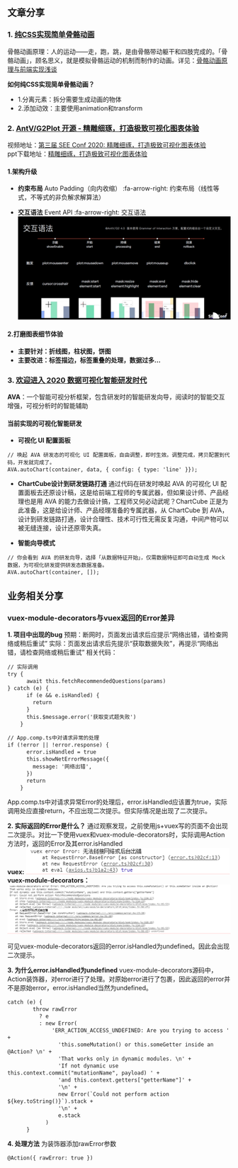 ## 文章分享
### 1. [纯CSS实现简单骨骼动画](https://juejin.im/post/5deb49a251882512302daa92#heading-0)
骨骼动画原理：人的运动——走，跑，跳，是由骨骼带动躯干和四肢完成的。「骨骼动画」，顾名思义，就是模拟骨骼运动的机制而制作的动画。详见：[骨骼动画原理与前端实现浅谈](https://xieguanglei.github.io/blog/post/skeleton.html)      

**如何纯CSS实现简单骨骼动画？** 
* 1.分离元素：拆分需要生成动画的物体
* 2.添加动效：主要使用animation和transform

### 2. [AntV/G2Plot 开源 - 精雕细琢，打造极致可视化图表体验](https://zhuanlan.zhihu.com/p/102488345)
视频地址：[第三届 SEE Conf 2020: 精雕细琢，打造极致可视化图表体验](https://zhuanlan.zhihu.com/p/102488345)             
ppt下载地址：[精雕细琢，打造极致可视化图表体验](https://www.yuque.com/attachments/yuque/0/2020/pdf/84182/1578899633581-6feb4b27-5f01-410c-91c1-648f2a4dd036.pdf?from=https%3A%2F%2Fwww.yuque.com%2Fseeconf%2F2020%2Fslide)

#### 1.架构升级
* **约束布局**
Auto Padding（向内收缩） :fa-arrow-right:  约束布局（线性等式，不等式的非负解求解算法）

* **交互语法**
Event API :fa-arrow-right: 交互语法
![1](https://github.com/0ragdoll0/share/blob/master/pics/20200117/1.png)

#### 2.打磨图表细节体验
* **主要针对：折线图，柱状图，饼图**
* **主要改进：标签描边，标签重叠的处理，数据过多...**

### 3. [欢迎进入 2020 数据可视化智能研发时代](https://zhuanlan.zhihu.com/p/101427562)
**AVA**：一个智能可视分析框架，包含研发时的智能研发向导，阅读时的智能交互增强，可视分析时的智能辅助
####  当前实现的可视化智能研发
* **可视化 UI 配置面板**
```
// 唤起 AVA 研发态的可视化 UI 配置面板，自由调整，即时生效。调整完成，拷贝配置到代码，开发就完成了。
AVA.autoChart(container, data, { config: { type: 'line' }});
```
* **ChartCube设计到研发链路打通**
通过代码在研发时唤起 AVA 的可视化 UI 配置面板去还原设计稿，这是给前端工程师的专属武器，但如果设计师、产品经理也是用 AVA 的能力去做设计搞，工程师又何必动武呢？ChartCube 正是为此准备，这是给设计师、产品经理准备的专属武器，从 ChartCube 到 AVA，设计到研发链路打通，设计合理性、技术可行性无需反复沟通，中间产物可以被无缝连接，设计还原零失真。

* **智能向导模式**
```
// 你会看到 AVA 的研发向导，选择「从数据特征开始」，仅需数据特征即可自动生成 Mock 数据，为可视化研发提供研发态数据准备。
AVA.autoChart(container, []);
```
## 业务相关分享
### vuex-module-decorators与vuex返回的Error差异
**1. 项目中出现的bug**
预期：断网时，页面发出请求后应提示“网络出错，请检查网络或稍后重试”
实际：页面发出请求后先提示“获取数据失败”，再提示“网络出错，请检查网络或稍后重试”
相关代码：
```
// 实际调用
try {
      await this.fetchRecommendedQuestions(params)
} catch (e) {
      if (e && e.isHandled) {
        return
      }
      this.$message.error('获取变式题失败')
    }
```
```
// App.comp.ts中对请求异常的处理
if (!error || !error.response) {
      error.isHandled = true
      this.showNetErrorMessage({
        message: '网络出错',
      })
      return
    }
```
App.comp.ts中对请求异常Error的处理后，error.isHandled应该置为true，实际调用处应直接return，不应出现二次提示。但实际情况是出现了二次提示。

**2. 实际返回的Error是什么？**
通过观察发现，之前使用js+vuex写的页面不会出现二次提示。对比一下使用vuex和vuex-module-decorators时，实际调用Action方法时，返回的Error及其error.isHandled      
**vuex:**
![2](https://github.com/0ragdoll0/share/blob/master/pics/20200117/2.png)         
**vuex-module-decorators：**          
![3](https://github.com/0ragdoll0/share/blob/master/pics/20200117/3.png)               

可见vuex-module-decorators返回的error.isHandled为undefined。因此会出现二次提示。

**3. 为什么error.isHandled为undefined**
vuex-module-decorators源码中，Action装饰器，对error进行了处理。对原始error进行了包裹，因此返回的error并不是原始error，error.isHandled当然为undefined。
```
catch (e) {
        throw rawError
          ? e
          : new Error(
              'ERR_ACTION_ACCESS_UNDEFINED: Are you trying to access ' +
                'this.someMutation() or this.someGetter inside an @Action? \n' +
                'That works only in dynamic modules. \n' +
                'If not dynamic use this.context.commit("mutationName", payload) ' +
                'and this.context.getters["getterName"]' +
                '\n' +
                new Error(`Could not perform action ${key.toString()}`).stack +
                '\n' +
                e.stack
            )
      }
```
**4. 处理方法**
为装饰器添加rawError参数
```
@Action({ rawError: true })
```



